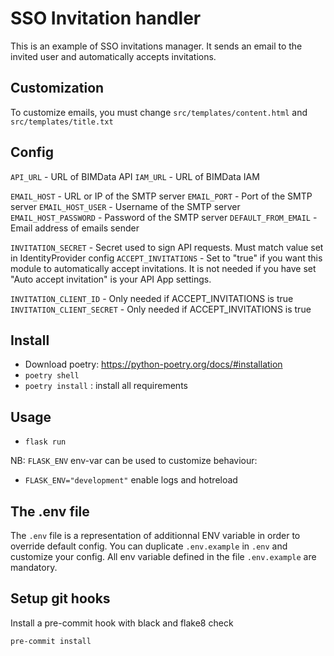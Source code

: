 # SSO Invitation handler

This is an example of SSO invitations manager. It sends an email to the invited user and automatically accepts invitations.

## Customization
To customize emails, you must change `src/templates/content.html` and `src/templates/title.txt`

## Config


`API_URL` - URL of BIMData API
`IAM_URL` - URL of BIMData IAM


`EMAIL_HOST` - URL or IP of the SMTP server
`EMAIL_PORT` - Port of the SMTP server
`EMAIL_HOST_USER` - Username of the SMTP server
`EMAIL_HOST_PASSWORD` - Password of the SMTP server
`DEFAULT_FROM_EMAIL` - Email address of emails sender


`INVITATION_SECRET` - Secret used to sign API requests. Must match value set in IdentityProvider config
`ACCEPT_INVITATIONS` - Set to "true" if you want this module to automatically accept invitations. It is not needed if you have set "Auto accept invitation" is your API App settings.

`INVITATION_CLIENT_ID` - Only needed if ACCEPT_INVITATIONS is true
`INVITATION_CLIENT_SECRET` - Only needed if ACCEPT_INVITATIONS is true


## Install

- Download poetry: https://python-poetry.org/docs/#installation
- `poetry shell`
- `poetry install` : install all requirements

## Usage

- `flask run`


NB: `FLASK_ENV` env-var can be used to customize behaviour:

- `FLASK_ENV="development"` enable logs and hotreload


## The .env file

The `.env` file is a representation of additionnal ENV variable in order to override default config.
You can duplicate `.env.example` in `.env` and customize your config.
All env variable defined in the file `.env.example` are mandatory.


## Setup git hooks

Install a pre-commit hook with black and flake8 check
```
pre-commit install
```
